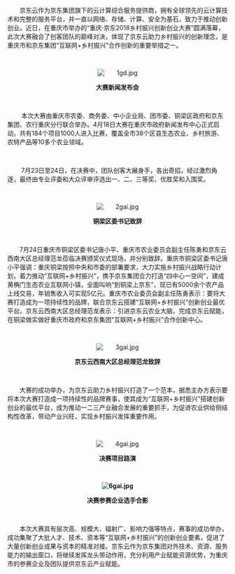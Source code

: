 <p style="text-indent: 2em;">京东云作为京东集团旗下的云计算综合服务提供商，拥有全球领先的云计算技术和完整的服务平台，并一直以网络、存储、计算、安全为基石，致力于推动创新创业。近日，在重庆市举办的“重庆·京东2018乡村振兴创新创业大赛”圆满落幕，此次大赛融合了创客团队的巅峰对决，体现了京东云助力乡村振兴的创新理念，是重庆市和京东集团“互联网+乡村振兴”合作创新的重要举措之一。</p><p style="text-indent: 2em;"><span style="text-indent: 2em;"><br/></span></p><p style="text-indent: 0em; text-align: center;"><span style="text-indent: 2em;"><img src="//img1.jcloudcs.com/cms/6911c38c-8284-49f5-8694-1d8ce70daa5c20180727155341.jpg" title="" alt="1gd.jpg"/></span></p><p style="text-align: center;"><strong>大赛新闻发布会</strong></p><p style="text-indent: 2em;"><br/></p><p style="text-indent: 2em;">&nbsp;本次大赛由重庆市农委、商务委、中小企业局、团市委、铜梁区政府和京东集团、农行重庆分行联合举办。4月18日大赛在重庆市政府新闻发布中心正式启动，共有184个项目1000人进入比赛，覆盖全市38个区县生态农业、乡村旅游、农特产品等10多个农业领域。</p><p style="text-indent: 2em;"><span style="text-indent: 2em;"><br/></span></p><p style="text-indent: 2em;">&nbsp;7月23日至24日，在决赛中，团队创客大展身手，各出奇招，经过激烈角逐，最终由专业评委和大众评审评选出一、二、三等奖、优胜奖和入围奖。</p><p style="text-indent: 2em;"><span style="text-indent: 2em;"><br/></span></p><p style="text-indent: 0em; text-align: center;"><span style="text-indent: 2em;"><img src="//img1.jcloudcs.com/cms/a12e6498-b0e5-467a-93ed-f9899244ef1a20180727155529.jpg" title="" alt="2gai.jpg"/></span></p><p style="text-align: center;"><strong>铜梁区委书记致辞</strong></p><p><strong><br/></strong></p><p style="text-indent: 2em;"><span style="text-indent: 2em;">7</span><span style="text-indent: 2em;">月24日重庆市铜梁区委书记唐小平、重庆市农业委员会副主任陈勇和京东云西南大区总经理范龙莅临决赛颁奖仪式现场，并分别致辞。重庆市铜梁区委书记唐小平强调：重庆铜梁按照中央和市委的部署要求，大力实施乡村振兴战略行动计划，着力推动“互联网+乡村振兴”，携手京东集团合力打造“四中心一空间”，建成黄桷门生态农业互联网小镇，全面叫响“到铜梁上京东”，现已有5000余个农产品上线交易，年销售收入可实现5亿元。重庆市农业委员会副主任陈勇表示：要将大赛打造成为一项持续性的品牌，联合京东云搭建“互联网+乡村振兴”创新创业最优平台。京东云西南大区总经理范龙表示：引进京东云农业大脑，完成京东云赋能，在铜梁做实做好重庆市政府和京东集团“互联网+乡村振兴”合作创新中心。</span></p><p style="text-indent: 2em;"><span style="text-indent: 2em;"><br/></span></p><p style="text-indent: 0em; text-align: center;"><span style="text-indent: 2em;"><img src="//img1.jcloudcs.com/cms/0884c353-f3f4-4005-92eb-f672938aa40e20180727155616.jpg" title="" alt="3gai.jpg"/></span></p><p style="text-align: center;"><strong>京东云西南大区总经理范龙致辞</strong></p><p><strong><br/></strong></p><p style="text-indent: 2em;"><span style="text-indent: 2em;"></span>大赛的成功举办，为京东云助力乡村振兴打造了一个范本，据悉主办方表示要将本次大赛打造成一项持续性的品牌赛事，使其成为“互联网+乡村振兴”搭建创新创业的最优平台，成为推动一二三产业融合发展的重要抓手，为促进农业供给侧结构性改革，带动产业兴旺，实现乡村振兴发挥重要作用。<span style="text-indent: 2em;"></span></p><p style="text-indent: 2em;"><span style="text-indent: 2em;"><br/></span></p><p style="text-indent: 0em; text-align: center;"><span style="text-indent: 2em;"><img src="//img1.jcloudcs.com/cms/7f8bad58-7147-48ac-8a80-de9fb36c63f920180727155706.jpg" title="" alt="4gai.jpg"/></span></p><p style="text-align: center;"><strong>决赛项目路演</strong></p><p><strong><br/></strong></p><p style="text-align: center;"><strong><img src="//img1.jcloudcs.com/cms/23708762-5812-4198-be63-134cd48681b720180727155856.jpg" title="" alt="6gai.jpg"/></strong></p><p style="text-align: center;"><strong>决赛参赛企业选手合影</strong></p><p><strong><br/></strong></p><p style="text-indent: 2em;">本次大赛具有层次高、规模大、辐射广、影响力强等特点，赛事的成功举办，成功集聚了大批人才、技术、资本等“互联网+乡村振兴”的创新创业要素，促进了大量创新创业成果与资本的精准对接。京东云作为京东集团对外技术、资源、服务能力的输出窗口，将继续发挥龙头带动作用，充分利用产业赋能资源优势，为重庆市的参赛企业及团队提供京东云产业赋能。</p>